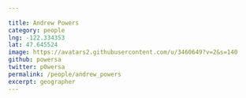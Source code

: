 ```yaml
---
 
title: Andrew Powers
category: people
lng: -122.334353
lat: 47.645524
image: https://avatars2.githubusercontent.com/u/3460649?v=2&s=140
github: powersa
twitter: p0wersa
permalink: /people/andrew_powers
excerpt: geographer
---
```

